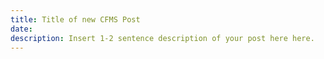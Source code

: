 ```yaml
---
title: Title of new CFMS Post
date:
description: Insert 1-2 sentence description of your post here here.
---
```

